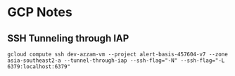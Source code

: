 # GCP Notes

## SSH Tunneling through IAP
`gcloud compute ssh dev-azzam-vm --project alert-basis-457604-v7 --zone asia-southeast2-a --tunnel-through-iap --ssh-flag="-N" --ssh-flag="-L 6379:localhost:6379"`